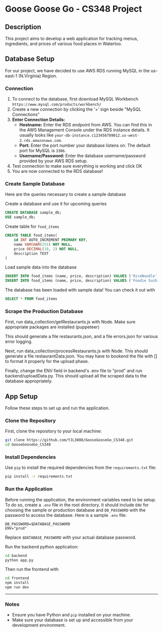 # Goose Goose Go - CS348 Project

## Description
This project aims to develop a web application for tracking menus, ingredients, and prices of various food places in Waterloo.

## Database Setup
For our project, we have decided to use AWS RDS running MySQL in the us-east-1 (N.Virginia) Region. 

### Connection
1. To connect to the database, first download MySQL Workbench ```https://www.mysql.com/products/workbench/```
2. Create a new connection by clicking the '+' sign beside "MySQL Connections"
3. **Enter Connection Details:**
   - **Hostname:** Enter the RDS endpoint from AWS. You can find this in the AWS Management Console under the RDS instance details. It usually looks like `your-db-instance.c123456789012.us-west-2.rds.amazonaws.com`.
   - **Port:** Enter the port number your database listens on. The default port for MySQL is `3306`.
   - **Username/Password:** Enter the database username/password provided by your AWS RDS setup.
4. Test connection to make sure everything is working and click OK
5. You are now connected to the RDS database!

### Create Sample Database
Here are the queries necessary to create a sample database

Create a database and use it for upcoming queries
```sql
CREATE DATABASE sample_db;
USE sample_db;
```
Create table for `food_items`
```sql
CREATE TABLE food_items(
    id INT AUTO_INCREMENT PRIMARY KEY,
    name VARCHAR(255) NOT NULL,
    price DECIMAL(10, 2) NOT NULL,
    description TEXT
)
```
Load sample data into the database
```sql
INSERT INTO food_items (name, price, description) VALUES ('RiceNoodle', 0.00, 'rice noodle refils are free at Yunshang');
INSERT INTO food_items (name, price, description) VALUES ('Foodie Sushi', 16.00, 'foodie fruity has a varity of selection including sushis');
```

The database has been loaded with sample data! You can check it out with
```sql
SELECT * FROM food_items
```

### Scrape the Production Database
First, run data_collection/getRestaurants.js with Node. Make sure appropriate packages are installed (puppeteer)

This should generate a file restaurants.json, and a file errors.json for various error logging.

Next, run data_collection/processRestaurants.js with Node. This should generate a file restaurantData.json. You may have to bookend the file with [] to format it properly for the upload phase.

Finally, change the ENV field in backend's .env file to "prod" and run backend/uploadData.py. This should upload all the scraped data to the database appropriately.


## App Setup
Follow these steps to set up and run the application.

### Clone the Repository

First, clone the repository to your local machine:

```sh
git clone https://github.com/YJL3888/GooseGooseGo_CS348.git
cd GooseGooseGo_CS348
```

### Install Dependencies

Use `pip` to install the required dependencies from the `requirements.txt` file:

```sh
pip install -r requirements.txt
```

### Run the Application

Before running the application, the environment variables need to be setup. To do so, create a `.env` file in the root directory.
It should include `ENV` for choosing the sample or production database and `DB_PASSWORD` with the password to access the database.
Here is a sample `.env` file:

```
DB_PASSWORD=$DATABASE_PASSWORD
ENV="prod"
```
Replace `$DATABASE_PASSWORD` with your actual database password.

Run the backend python application:

```sh
cd backend
python app.py
```



Then run the frontend with
```sh
cd frontend
npm install
npm run dev
```

---

### Notes

- Ensure you have Python and `pip` installed on your machine.
- Make sure your database is set up and accessible from your development environment.
